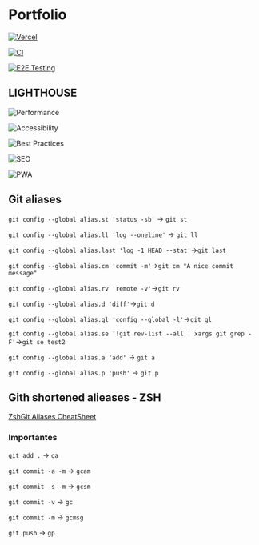# Portfolio

[![Vercel](https://therealsujitk-vercel-badge.vercel.app/?app=ivan-gazquez-art-irgazquez&style=flat)](https://ivan.gazquez.art)

[![CI](https://github.com/irg1008/ivan-gazquez-art/actions/workflows/continous.yml/badge.svg)](https://github.com/irg1008/ivan-gazquez-art/actions/workflows/continous.yml)

[![E2E Testing](https://github.com/irg1008/ivan-gazquez-art/actions/workflows/playwright.yml/badge.svg)](https://github.com/irg1008/ivan-gazquez-art/actions/workflows/playwright.yml)

## LIGHTHOUSE

![Performance](https://img.shields.io/endpoint?url=https://gist.githubusercontent.com/irg1008/performance/raw/test.json)

![Accessibility](https://img.shields.io/endpoint?url=https://gist.githubusercontent.com/irg1008/accessibility/raw/test.json)

![Best Practices](https://img.shields.io/endpoint?url=https://gist.githubusercontent.com/irg1008/best-practices/raw/test.json)

![SEO](https://img.shields.io/endpoint?url=https://gist.githubusercontent.com/irg1008/seo/raw/test.json)

![PWA](https://img.shields.io/endpoint?url=https://gist.githubusercontent.com/irg1008/pwa/raw/test.json)

## Git aliases

`git config --global alias.st 'status -sb'` -> `git st`

`git config --global alias.ll 'log --oneline'` -> `git ll`

`git config --global alias.last 'log -1 HEAD --stat'`->`git last`

`git config --global alias.cm 'commit -m'`->`git cm "A nice commit message"`

`git config --global alias.rv 'remote -v'`->`git rv`

`git config --global alias.d 'diff'`->`git d`

`git config --global alias.gl 'config --global -l'`->`git gl`

`git config --global alias.se '!git rev-list --all | xargs git grep -F'`->`git se test2`

`git config --global alias.a 'add'` -> `git a`

`git config --global alias.p 'push'` -> `git p`

## Gith shortened alieases - ZSH

[ZshGit Aliases CheatSheet](https://kapeli.com/cheat_sheets/Oh-My-Zsh_Git.docset/Contents/Resources/Documents/index)

### Importantes

`git add .` -> `ga`

`git commit -a -m` -> `gcam`

`git commit -s -m` -> `gcsm`

`git commit -v` -> `gc`

`git commit -m` -> `gcmsg`

`git push` -> `gp`
